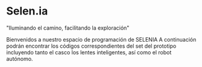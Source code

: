 # Selen.ia
"Iluminando el camino, facilitando la exploración"

Bienvenidos a nuestro espacio de programación de SELENIA
A continuación podrán encontrar los códigos correspondientes del set del prototipo incluyendo tanto el casco los lentes inteligentes, así como el robot autónomo.
